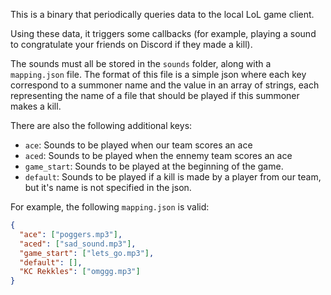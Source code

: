 This is a binary that periodically queries data to the local LoL game client.

Using these data, it triggers some callbacks (for example, playing a sound to congratulate your friends on Discord if they made a kill).

The sounds must all be stored in the `sounds` folder, along with a `mapping.json` file. 
The format of this file is a simple json where each key correspond to a summoner name and the value in an array of strings, each representing the name of a file that should be played if this summoner makes a kill.

There are also the following additional keys:
- `ace`: Sounds to be played when our team scores an ace
- `aced`: Sounds to be played when the ennemy team scores an ace
- `game_start`: Sounds to be played at the beginning of the game.
- `default`: Sounds to be played if a kill is made by a player from our team, but it's name is not specified in the json.

For example, the following `mapping.json` is valid:
```json
{
  "ace": ["poggers.mp3"],
  "aced": ["sad_sound.mp3"],
  "game_start": ["lets_go.mp3"],
  "default": [],
  "KC Rekkles": ["omggg.mp3"]
}
```